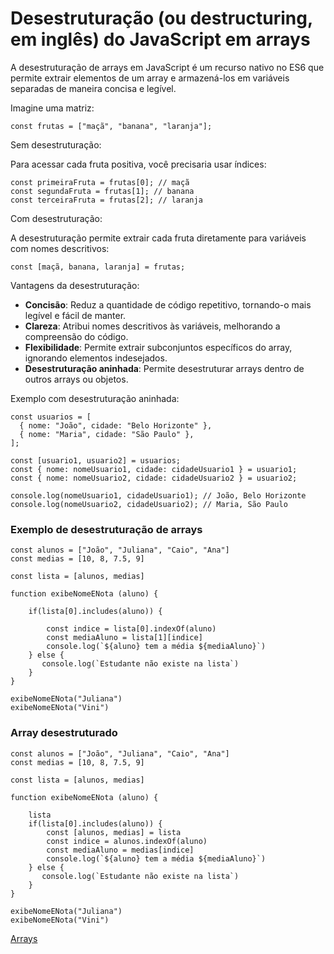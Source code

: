 # Desestruturação (ou destructuring, em inglês) do JavaScript em arrays

A desestruturação de arrays em JavaScript é um recurso nativo no ES6 que permite extrair elementos de um array e armazená-los em variáveis ​​​​separadas de maneira concisa e legível.

Imagine uma matriz:

```
const frutas = ["maçã", "banana", "laranja"];
```

Sem desestruturação:

Para acessar cada fruta positiva, você precisaria usar índices:

```
const primeiraFruta = frutas[0]; // maçã
const segundaFruta = frutas[1]; // banana
const terceiraFruta = frutas[2]; // laranja
```

Com desestruturação:

A desestruturação permite extrair cada fruta diretamente para variáveis ​​com nomes descritivos:

```
const [maçã, banana, laranja] = frutas;
```

Vantagens da desestruturação:

- **Concisão**: Reduz a quantidade de código repetitivo, tornando-o mais legível e fácil de manter.
- **Clareza**: Atribui nomes descritivos às variáveis, melhorando a compreensão do código.
- **Flexibilidade**: Permite extrair subconjuntos específicos do array, ignorando elementos indesejados.
- **Desestruturação aninhada**: Permite desestruturar arrays dentro de outros arrays ou objetos.

Exemplo com desestruturação aninhada:

```
const usuarios = [
  { nome: "João", cidade: "Belo Horizonte" },
  { nome: "Maria", cidade: "São Paulo" },
];

const [usuario1, usuario2] = usuarios;
const { nome: nomeUsuario1, cidade: cidadeUsuario1 } = usuario1;
const { nome: nomeUsuario2, cidade: cidadeUsuario2 } = usuario2;

console.log(nomeUsuario1, cidadeUsuario1); // João, Belo Horizonte
console.log(nomeUsuario2, cidadeUsuario2); // Maria, São Paulo
```

### Exemplo de desestruturação de arrays

```
const alunos = ["João", "Juliana", "Caio", "Ana"]
const medias = [10, 8, 7.5, 9]

const lista = [alunos, medias]

function exibeNomeENota (aluno) {

    if(lista[0].includes(aluno)) {
       
        const indice = lista[0].indexOf(aluno)
        const mediaAluno = lista[1][indice]
        console.log(`${aluno} tem a média ${mediaAluno}`)
    } else {
       console.log(`Estudante não existe na lista`) 
    }
}

exibeNomeENota("Juliana")
exibeNomeENota("Vini")
```

### Array desestruturado

```
const alunos = ["João", "Juliana", "Caio", "Ana"]
const medias = [10, 8, 7.5, 9]

const lista = [alunos, medias]

function exibeNomeENota (aluno) {

    lista
    if(lista[0].includes(aluno)) {
        const [alunos, medias] = lista
        const indice = alunos.indexOf(aluno)
        const mediaAluno = medias[indice]
        console.log(`${aluno} tem a média ${mediaAluno}`)
    } else {
       console.log(`Estudante não existe na lista`) 
    }
}

exibeNomeENota("Juliana")
exibeNomeENota("Vini")
```

[Arrays](../arrays.md)